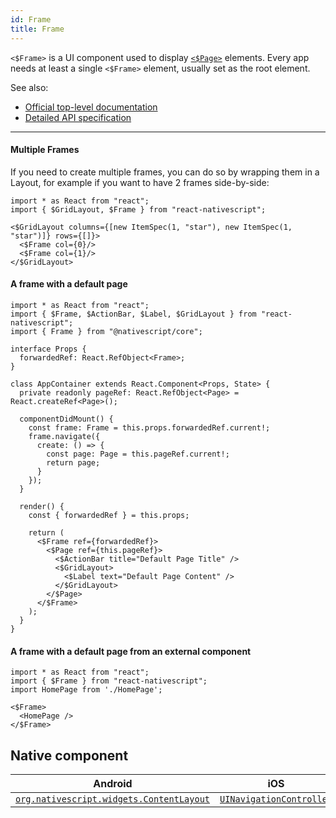 ```yaml
---
id: Frame
title: Frame
---
```

<!-- contributors: [shirakaba, rigor789, PieterHartzer] -->

`<$Frame>` is a UI component used to display [`<$Page>`](/en/docs/elements/components/page) elements. Every app needs at least a single `<$Frame>`  element, usually set as the root element.

See also:

* [Official top-level documentation](https://docs.nativescript.org/ui/components/frame)
* [Detailed API specification](https://docs.nativescript.org/api-reference/classes/_ui_frame_.frame)

---

#### Multiple Frames

If you need to create multiple frames, you can do so by wrapping them in a Layout, for example if you want to have 2 frames side-by-side:

```tsx
import * as React from "react";
import { $GridLayout, $Frame } from "react-nativescript";

<$GridLayout columns={[new ItemSpec(1, "star"), new ItemSpec(1, "star")]} rows={[]}>
  <$Frame col={0}/>
  <$Frame col={1}/>
</$GridLayout>
```

#### A frame with a default page

```tsx
import * as React from "react";
import { $Frame, $ActionBar, $Label, $GridLayout } from "react-nativescript";
import { Frame } from "@nativescript/core";

interface Props {
  forwardedRef: React.RefObject<Frame>;
}

class AppContainer extends React.Component<Props, State> {
  private readonly pageRef: React.RefObject<Page> = React.createRef<Page>();

  componentDidMount() {
    const frame: Frame = this.props.forwardedRef.current!;
    frame.navigate({
      create: () => {
        const page: Page = this.pageRef.current!;
        return page;
      }
    });
  }

  render() {
    const { forwardedRef } = this.props;

    return (
      <$Frame ref={forwardedRef}>
        <$Page ref={this.pageRef}>
          <$ActionBar title="Default Page Title" />
          <$GridLayout>
            <$Label text="Default Page Content" />
          </$GridLayout>
        </$Page>
      </$Frame>
    );
  }
}
```

#### A frame with a default page from an external component

```tsx
import * as React from "react";
import { $Frame } from "react-nativescript";
import HomePage from './HomePage';

<$Frame>
  <HomePage />
</$Frame>
```

## Native component

| Android | iOS |
|---------|-----|
| [`org.nativescript.widgets.ContentLayout`](https://github.com/NativeScript/tns-core-modules-widgets/blob/master/android/widgets/src/main/java/org/nativescript/widgets/ContentLayout.java) | [`UINavigationController`](https://developer.apple.com/documentation/uikit/uinavigationcontroller)

